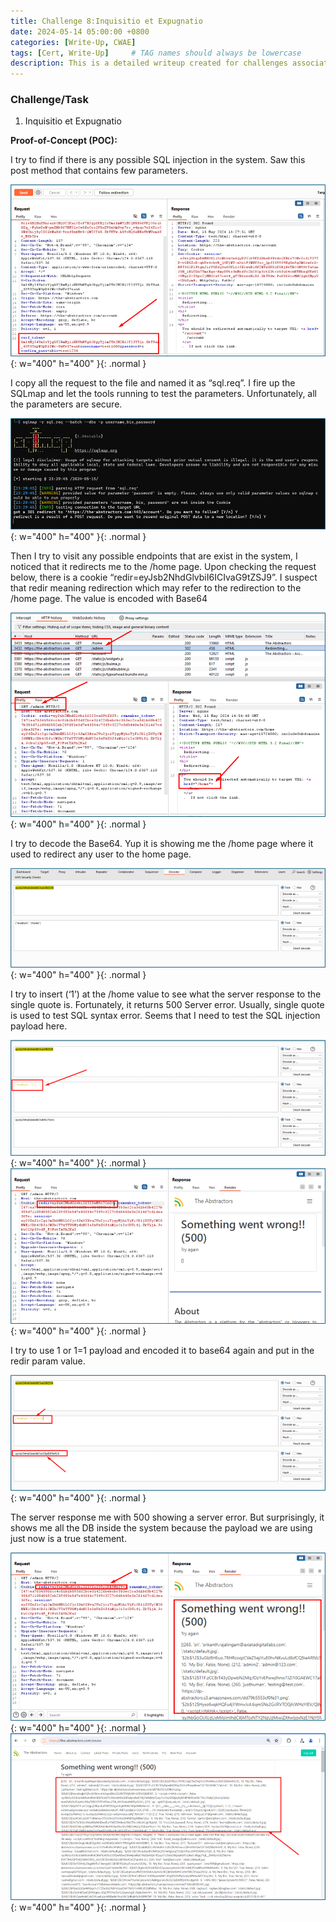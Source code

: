 ```yaml
---
title: Challenge 8:Inquisitio et Expugnatio
date: 2024-05-14 05:00:00 +0800
categories: [Write-Up, CWAE]
tags: [Cert, Write-Up]     # TAG names should always be lowercase
description: This is a detailed writeup created for challenges associated with the Certified Web AppSecurity Expert (CWAE) certification. 
---
```


### Challenge/Task

1. Inquisitio et Expugnatio

**Proof-of-Concept (POC):**

I try to find if there is any possible SQL injection in the system. Saw this post method that contains few parameters.

![POC-otb](/img/cwae/iee1.png){: w="400" h="400" }{: .normal }

I copy all the request to the file and named it as “sql.req”. I fire up the SQLmap and let the tools running to test the parameters. Unfortunately, all the parameters are secure.

![POC-otb](/img/cwae/iee2.png){: w="400" h="400" }{: .normal }

Then I try to visit any possible endpoints that are exist in the system, I noticed that it redirects me to the /home page. Upon checking the request below, there is a cookie “redir=eyJsb2NhdGlvbiI6ICIvaG9tZSJ9”. I suspect that redir meaning redirection which may refer to the redirection to the /home page. The value is encoded with Base64

![POC-otb](/img/cwae/iee3.png){: w="400" h="400" }{: .normal }

I try to decode the Base64. Yup it is showing me the /home page where it used to redirect any user to the home page. 

![POC-otb](/img/cwae/iee4.png){: w="400" h="400" }{: .normal }

I try to insert (‘1’) at the /home value to see what the server response to the single quote is. Fortunately, it returns 500 Server error. Usually, single quote is used to test SQL syntax error. Seems that I need to test the SQL injection payload here.

![POC-otb](/img/cwae/iee5.png){: w="400" h="400" }{: .normal }
![POC-otb](/img/cwae/iee6.png){: w="400" h="400" }{: .normal }


I try to use 1 or 1=1 payload and encoded it to base64 again and put in the redir param value.

![POC-otb](/img/cwae/iee7.png){: w="400" h="400" }{: .normal }

The server response me with 500 showing a server error. But surprisingly, it shows me all the DB inside the system because the payload we are using just now is a true statement. 

![POC-otb](/img/cwae/iee8.png){: w="400" h="400" }{: .normal }
![POC-otb](/img/cwae/iee9.png){: w="400" h="400" }{: .normal }